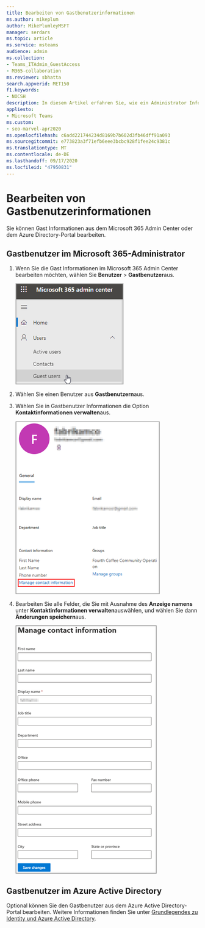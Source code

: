 ```yaml
---
title: Bearbeiten von Gastbenutzerinformationen
ms.author: mikeplum
author: MikePlumleyMSFT
manager: serdars
ms.topic: article
ms.service: msteams
audience: admin
ms.collection:
- Teams_ITAdmin_GuestAccess
- M365-collaboration
ms.reviewer: sbhatta
search.appverid: MET150
f1.keywords:
- NOCSH
description: In diesem Artikel erfahren Sie, wie ein Administrator Informationen zu Gastbenutzern im Azure Active Directory-Portal bearbeiten kann.
appliesto:
- Microsoft Teams
ms.custom:
- seo-marvel-apr2020
ms.openlocfilehash: c6add221744234d8169b7b602d3fb46dff91a093
ms.sourcegitcommit: e773823a3f71efb6eee3bcbc928f1fee24c9381c
ms.translationtype: MT
ms.contentlocale: de-DE
ms.lasthandoff: 09/17/2020
ms.locfileid: "47950831"
---
```

# <a name="edit-guest-user-information"></a>Bearbeiten von Gastbenutzerinformationen

Sie können Gast Informationen aus dem Microsoft 365 Admin Center oder dem Azure Directory-Portal bearbeiten.

## <a name="guest-users-in-the-microsoft-365-admin"></a>Gastbenutzer im Microsoft 365-Administrator

1. Wenn Sie die Gast Informationen im Microsoft 365 Admin Center bearbeiten möchten, wählen Sie **Benutzer**  >  **Gastbenutzer**aus.

   ![Die bearbeiteten Gastbenutzer Informationen](media/access-guest-user.png)

2. Wählen Sie einen Benutzer aus **Gastbenutzern**aus.

3. Wählen Sie in Gastbenutzer Informationen die Option **Kontaktinformationen verwalten**aus.

   ![Kontaktinformationen verwalten ](media/guest-user-data1.png)

4. Bearbeiten Sie alle Felder, die Sie mit Ausnahme des **Anzeige namens** unter **Kontaktinformationen verwalten**auswählen, und wählen Sie dann **Änderungen speichern**aus.

   ![Bearbeiten der Kontaktinformationen des Gastbenutzers](media/manage-guest-contact.png)

## <a name="guest-users-in-the-azure-active-directory"></a>Gastbenutzer im Azure Active Directory

Optional können Sie den Gastbenutzer aus dem Azure Active Directory-Portal bearbeiten. Weitere Informationen finden Sie unter [Grundlegendes zu Identity und Azure Active Directory](https://support.office.com/article/Understanding-Office-365-Identity-and-Azure-Active-Directory-06a189e7-5ec6-4af2-94bf-a22ea225a7a9).
